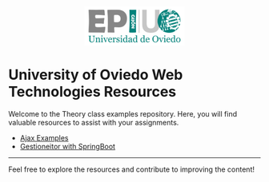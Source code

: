 <p align="center">
  <img src="https://github.com/TEWgijon/README-examples/blob/main/img/logo-epigijon.png" alt="EPI Gijón logo" width="200"/>
</p>

# University of Oviedo Web Technologies Resources

Welcome to the Theory class examples repository. Here, you will find valuable resources to assist with your 
assignments.

- [Ajax Examples](/ajax/)
- [Gestioneitor with SpringBoot](/gestioneitor-springboot/)

---

Feel free to explore the resources and contribute to improving the content!